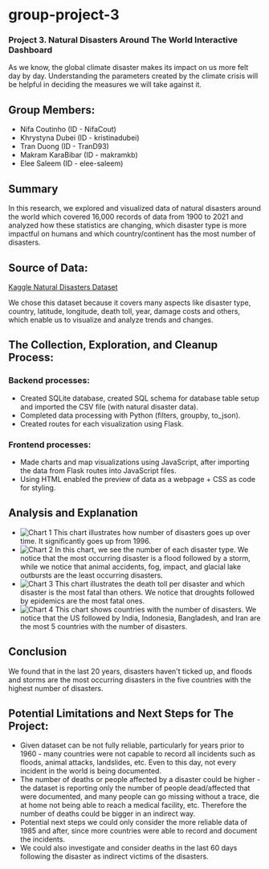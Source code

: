 # group-project-3
### Project 3. Natural Disasters Around The World Interactive Dashboard

As we know, the global climate disaster makes its impact on us more felt day by day. Understanding the parameters created by the climate crisis will be helpful in deciding the measures we will take against it.
​
## Group Members:   
* Nifa Coutinho (ID - NifaCout)
* Khrystyna Dubei (ID - kristinadubei)
* Tran Duong (ID - TranD93)
* Makram KaraBibar (ID - makramkb)
* Elee Saleem (ID - elee-saleem)
​
## Summary
In this research, we explored and visualized data of natural disasters around the world which covered 16,000 records of data from 1900 to 2021 and analyzed how these statistics are changing, which disaster type is more impactful on humans and which country/continent has the most number of disasters.
​
## Source of Data:  
[Kaggle Natural Disasters Dataset](https://www.kaggle.com/datasets/brsdincer/all-natural-disasters-19002021-eosdis "ALL NATURAL DISASTERS 1900-2021 / EOSDIS")

We chose this dataset because it covers many aspects like disaster type, country, latitude, longitude, death toll, year, damage costs and others, which enable us to visualize and analyze trends and changes.
​
## The Collection, Exploration, and Cleanup Process:
### Backend processes:
- Created SQLite database, created SQL schema for database table setup and imported the CSV file (with natural disaster data).
- Completed data processing with Python (filters, groupby, to_json).
- Created routes for each visualization using Flask.
​
### Frontend processes:
- Made charts and map visualizations using JavaScript, after importing the data from Flask routes into JavaScript files.
- Using HTML enabled the preview of data as a webpage + CSS as code for styling.
​
## Analysis and Explanation
+ ![Chart 1](<line_chart_of_disasters_per_year.png>) 
This chart illustrates how number of disasters goes up over time. It significantly goes up from 1996.
​
+ ![Chart 2](<bar_chart_of_most_occuring_disasters.png>)
In this chart, we see the number of each disaster type. We notice that the most occurring disaster is a flood followed by a storm, while we notice that animal accidents, fog, impact, and glacial lake outbursts are the least occurring disasters.
​
+ ![Chart 3](<bar_chart_of_death_per_disaster.png>)
This chart illustrates the death toll per disaster and which disaster is the most fatal than others. We notice that droughts followed by epidemics are the most fatal ones.
​
+ ![Chart 4](<bar_chart_of_counteries_with_the_number_of_disasters.png>)
This chart shows countries with the number of disasters. We notice that the US followed by India, Indonesia, Bangladesh, and Iran are the most 5 countries with the number of disasters. 
​
## Conclusion 
We found that in the last 20 years, disasters haven't ticked up, and floods and storms are the most occurring disasters in the five countries with the highest number of disasters.
​
## Potential Limitations and Next Steps for The Project:
- Given dataset can be not fully reliable, particularly for years prior to 1960 - many countries were not capable to record all incidents such as floods, animal attacks, landslides, etc. Even to this day, not every incident in the world is being documented.
- The number of deaths or people affected by a disaster could be higher - the dataset is reporting only the number of people dead/affected that were documented, and many people can go missing without a trace, die at home not being able to reach a medical facility, etc. Therefore the number of deaths could be bigger in an indirect way.
- Potential next steps we could only consider the more reliable data of 1985 and after, since more countries were able to record and document the incidents.
- We could also investigate and consider deaths in the last 60 days following the disaster as indirect victims of the disasters.
